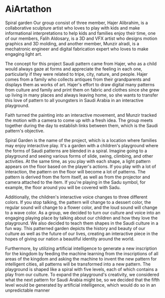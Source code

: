 # AiArtathon
Spiral garden
Our group consist of three member, Hajer Alibrahim, is a collaborative sculpture artist who loves to play with kids and make
informational interpretations to help kids and families enjoy their time, one of our members, Falih Aldosary,
is a 3D and VFX artist who designs motion graphics and 3D molding, and another member, Munzir alradi, is
a mechatronic engineer and digital fabrication expert who loves to make engaging light art.


The concept for this project Saudi pattern came from Hajer, who as a child would always gaze at forms and
appreciate the feeling in each one, particularly if they were related to tripe, city, nature, and people. Hajer
comes from a family who collects antiques from their grandparents and displays them as works of art.
Hajer's effort to draw digital many patterns from culture and family and print them on fabric and clothes
since she grew up living in many places and always leaving home, so she wants to transfer this love of
pattern to all youngsters in Saudi Arabia in an interactive playground.


Faith turned the painting into an interactive movement, and Munzir tracked the motion with a camera to
come up with a fresh idea. The group meets together during the day to establish links between them, which
is the Saudi pattern's objective.


Spiral Garden is the name of the project, which is a location where families may enjoy interactive play. It's a
garden with a children's playground where the forms of Saudi patterns are blended in a spiral. Imagine
going to a playground and seeing various forms of slide, swing, climbing, and other activities. At the same
time, as you play with each shape, a light pattern appears on the floor based on the player's actions. If you
play with a lot of interaction, the pattern on the floor will become a lot of patterns. The pattern is derived
from the form itself, as well as from the projector and camera attached to the item. If you're playing in the
Sadu symbol, for example, the floor around you will be covered with Sadu.


Additionally, the children's interactive voice changes to three different colors. If you stop talking, the pattern
will change to a dessert color, the regular sound will change to a flower color, and the loud sound will
change to a wave color. As a group, we decided to turn our culture and voice into an engaging playing place
by talking about our children and how they love the playground. We also decided to teach them shapes in
the Saudi culture in a fun way. This patterned garden depicts the history and beauty of our culture as well as
the future of our lives, creating an interactive piece in the hopes of giving our nation a beautiful identity
around the world.


Furthermore, by utilizing artificial intelligence to generate a new inscription for the kingdom by feeding the
machine learning from the inscriptions of all areas of the kingdom and asking the machine to invent the
new pattern for intelligent cities, all patterns will be transformed into a new pattern. The playground is
shaped like a spiral with five levels, each of which contains a play from our culture. To expand the
playground's creativity, we considered what the next pattern for Saudi Arabia might be, so we decided that
the fifth level would be generated by artificial intelligence, which would do so in an unpredictable manner
